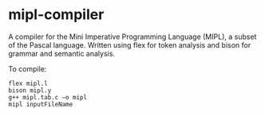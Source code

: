 # mipl-compiler

A compiler for the Mini Imperative Programming Language (MIPL), a subset of the Pascal language. Written using flex for token analysis and bison for grammar and semantic analysis.

To compile:

```
flex mipl.l
bison mipl.y
g++ mipl.tab.c –o mipl
mipl inputFileName
```
